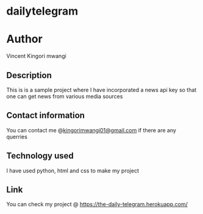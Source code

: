 # dailytelegram
# Author
Vincent Kingori mwangi
## Description
This is is a sample project where I have incorporated a news api key so that one can get news from various media sources
## Contact information
You can contact me @kingorimwangi01@gmail.com if there are any querries
## Technology used
I have used python, html and css to make my project
## Link
You can check my project @ https://the-daily-telegram.herokuapp.com/
